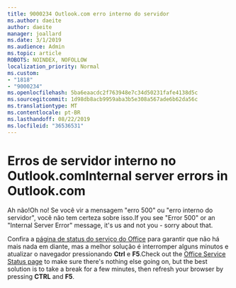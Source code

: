 ```yaml
---
title: 9000234 Outlook.com erro interno do servidor
ms.author: daeite
author: daeite
manager: joallard
ms.date: 3/1/2019
ms.audience: Admin
ms.topic: article
ROBOTS: NOINDEX, NOFOLLOW
localization_priority: Normal
ms.custom:
- "1818"
- "9000234"
ms.openlocfilehash: 5ba6eaacdc2f763948e7c34d50231fafe4138d5c
ms.sourcegitcommit: 1d98db8acb9959aba3b5e308a567ade6b62da56c
ms.translationtype: MT
ms.contentlocale: pt-BR
ms.lasthandoff: 08/22/2019
ms.locfileid: "36536531"
---
```

# <a name="internal-server-errors-in-outlookcom"></a><span data-ttu-id="7b567-102">Erros de servidor interno no Outlook.com</span><span class="sxs-lookup"><span data-stu-id="7b567-102">Internal server errors in Outlook.com</span></span>

<span data-ttu-id="7b567-103">Ah não!</span><span class="sxs-lookup"><span data-stu-id="7b567-103">Oh no!</span></span> <span data-ttu-id="7b567-104">Se você vir a mensagem "erro 500" ou "erro interno do servidor", você não tem certeza sobre isso.</span><span class="sxs-lookup"><span data-stu-id="7b567-104">If you see "Error 500" or an "Internal Server Error" message, it's us and not you - sorry about that.</span></span>

<span data-ttu-id="7b567-105">Confira a [página de status do serviço do Office](https://portal.office.com/servicestatus) para garantir que não há mais nada em diante, mas a melhor solução é interromper alguns minutos e atualizar o navegador pressionando **Ctrl** e **F5**.</span><span class="sxs-lookup"><span data-stu-id="7b567-105">Check out the [Office Service Status page](https://portal.office.com/servicestatus) to make sure there's nothing else going on, but the best solution is to take a break for a few minutes, then refresh your browser by pressing **CTRL** and **F5**.</span></span>